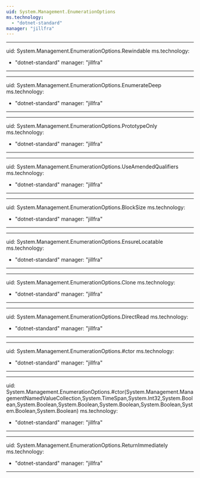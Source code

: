 ```yaml
---
uid: System.Management.EnumerationOptions
ms.technology: 
  - "dotnet-standard"
manager: "jillfra"
---
```


---
uid: System.Management.EnumerationOptions.Rewindable
ms.technology: 
  - "dotnet-standard"
manager: "jillfra"
---

---
uid: System.Management.EnumerationOptions.EnumerateDeep
ms.technology: 
  - "dotnet-standard"
manager: "jillfra"
---

---
uid: System.Management.EnumerationOptions.PrototypeOnly
ms.technology: 
  - "dotnet-standard"
manager: "jillfra"
---

---
uid: System.Management.EnumerationOptions.UseAmendedQualifiers
ms.technology: 
  - "dotnet-standard"
manager: "jillfra"
---

---
uid: System.Management.EnumerationOptions.BlockSize
ms.technology: 
  - "dotnet-standard"
manager: "jillfra"
---

---
uid: System.Management.EnumerationOptions.EnsureLocatable
ms.technology: 
  - "dotnet-standard"
manager: "jillfra"
---

---
uid: System.Management.EnumerationOptions.Clone
ms.technology: 
  - "dotnet-standard"
manager: "jillfra"
---

---
uid: System.Management.EnumerationOptions.DirectRead
ms.technology: 
  - "dotnet-standard"
manager: "jillfra"
---

---
uid: System.Management.EnumerationOptions.#ctor
ms.technology: 
  - "dotnet-standard"
manager: "jillfra"
---

---
uid: System.Management.EnumerationOptions.#ctor(System.Management.ManagementNamedValueCollection,System.TimeSpan,System.Int32,System.Boolean,System.Boolean,System.Boolean,System.Boolean,System.Boolean,System.Boolean,System.Boolean)
ms.technology: 
  - "dotnet-standard"
manager: "jillfra"
---

---
uid: System.Management.EnumerationOptions.ReturnImmediately
ms.technology: 
  - "dotnet-standard"
manager: "jillfra"
---

